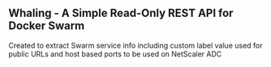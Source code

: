 ## Whaling - A Simple Read-Only REST API for Docker Swarm

Created to extract Swarm service info including custom label value used for public URLs and host based ports to be used on NetScaler ADC